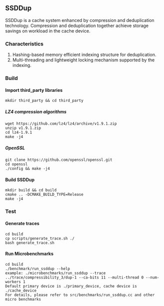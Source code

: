 ## SSDDup
SSDDup is a cache system enhanced by compression and deduplication technology.
Compression and deduplication together achieve storage savings on workload in the cache device.

### Characteristics
1. Hashing-based memory efficient indexing structure for deduplication.
2. Multi-threading and lightweight locking mechanism supported by the indexing.

### Build
#### Import third_party libraries
```
mkdir third_party && cd third_party
```
##### LZ4 compression algorithms
```
wget https://github.com/lz4/lz4/archive/v1.9.1.zip
unzip v1.9.1.zip
cd lz4-1.9.1
make -j4
```
##### OpenSSL
```
git clone https://github.com/openssl/openssl.git
cd openssl
./config && make -j4
```

#### Build SSDDup
```
mkdir build && cd build
cmake .. -DCMAKE_BUILD_TYPE=Release
make -j4
```

### Test
#### Generate traces
```
cd build
cp scripts/generate_trace.sh ./
bash generate_trace.sh
```

#### Run Microbenchmarks
```
cd build
./benchmark/run_ssddup --help
example: ./microbenchmarks/run_ssddup --trace ../trace/compressibility_3/dup-1 --ca-bits 11 --multi-thread 0 --num-workers 1
Default primary device is ./primary_device, cache device is ./cache_device
For details, please refer to src/benchmarks/run_ssddup.cc and other micro benchmarks
```
